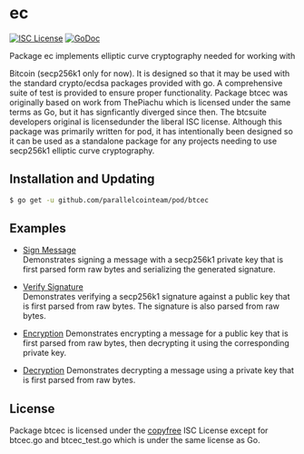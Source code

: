 # ec

[![ISC License](http://img.shields.io/badge/license-ISC-blue.svg)](http://copyfree.org)
[![GoDoc](https://godoc.org/github.com/parallelcointeam/pod/btcec?status.png)](http://godoc.org/github.com/parallelcointeam/pod/btcec)

Package ec implements elliptic curve cryptography needed for working with

Bitcoin (secp256k1 only for now). It is designed so that it may be used with the standard crypto/ecdsa packages provided with go. A comprehensive suite of test is provided to ensure proper functionality. Package btcec was originally based on work from ThePiachu which is licensed under the same terms as Go, but it has signficantly diverged since then. The btcsuite developers original is licensedunder the liberal ISC license.
Although this package was primarily written for pod, it has intentionally been designed so it can be used as a standalone package for any projects needing to use secp256k1 elliptic curve cryptography.

## Installation and Updating

```bash
$ go get -u github.com/parallelcointeam/pod/btcec
```

## Examples

- [Sign Message](http://godoc.org/github.com/parallelcointeam/pod/btcec#example-package--SignMessage)  
  Demonstrates signing a message with a secp256k1 private key that is first
  parsed form raw bytes and serializing the generated signature.

- [Verify Signature](http://godoc.org/github.com/parallelcointeam/pod/btcec#example-package--VerifySignature)  
  Demonstrates verifying a secp256k1 signature against a public key that is
  first parsed from raw bytes. The signature is also parsed from raw bytes.

- [Encryption](http://godoc.org/github.com/parallelcointeam/pod/btcec#example-package--EncryptMessage)
  Demonstrates encrypting a message for a public key that is first parsed from
  raw bytes, then decrypting it using the corresponding private key.

- [Decryption](http://godoc.org/github.com/parallelcointeam/pod/btcec#example-package--DecryptMessage)
  Demonstrates decrypting a message using a private key that is first parsed
  from raw bytes.

## License

Package btcec is licensed under the [copyfree](http://copyfree.org) ISC License except for btcec.go and btcec_test.go which is under the same license as Go.
